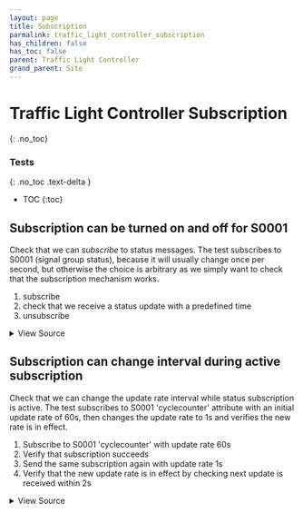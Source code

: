 ```yaml
---
layout: page
title: Subscription
parmalink: traffic_light_controller_subscription
has_children: false
has_toc: false
parent: Traffic Light Controller
grand_parent: Site
---
```


# Traffic Light Controller Subscription
{: .no_toc}



### Tests
{: .no_toc .text-delta }

- TOC
{:toc}

## Subscription can be turned on and off for S0001

Check that we can *subscribe* to status messages.
The test subscribes to S0001 (signal group status), because
it will usually change once per second, but otherwise the choice
is arbitrary as we simply want to check that
the subscription mechanism works.

1. subscribe
1. check that we receive a status update with a predefined time
1. unsubscribe

<details markdown="block">
  <summary>
     View Source
  </summary>
```ruby
Validator::Site.connected do |task,supervisor,site|
  log "Subscribe to status and wait for update"
  component = Validator.get_config('main_component')
  status_list = [{'sCI'=>'S0001','n'=>'signalgroupstatus','uRt'=>'1'}]
  status_list.map! { |item| item.merge!('sOc' => true) } if use_sOc?(site)
   site.subscribe_to_status component, status_list, collect!: {
    timeout: Validator.get_config('timeouts','status_update')
  }
ensure
  unsubscribe_list = status_list.map { |item| item.slice('sCI','n') }
  site.unsubscribe_to_status component, unsubscribe_list
end
```
</details>




## Subscription can change interval during active subscription

Check that we can change the update rate interval while status subscription is active.
The test subscribes to S0001 'cyclecounter' attribute with an initial update rate of 60s,
then changes the update rate to 1s and verifies the new rate is in effect.

1. Subscribe to S0001 'cyclecounter' with update rate 60s
2. Verify that subscription succeeds
3. Send the same subscription again with update rate 1s
4. Verify that the new update rate is in effect by checking next update is received within 2s

<details markdown="block">
  <summary>
     View Source
  </summary>
```ruby
Validator::Site.connected do |task,supervisor,site|
  component = Validator.get_config('main_component')
  
  # Step 1: Subscribe with 60s update rate (no need to wait for updates with long interval)
  log "Subscribe to S0001 cyclecounter with 60s update rate"
  initial_status_list = [{'sCI'=>'S0001','n'=>'cyclecounter','uRt'=>'60'}]
  initial_status_list.map! { |item| item.merge!('sOc' => true) } if use_sOc?(site)
  # Subscribe but don't wait for updates (since 60s is too long)
  site.subscribe_to_status component, initial_status_list
  log "Initial subscription with 60s update rate successful"
  # Step 3: Change update rate to 1s by re-subscribing and verify we get update within 2s
  log "Change update rate to 1s by re-subscribing and verify update within 2s"
  updated_status_list = [{'sCI'=>'S0001','n'=>'cyclecounter','uRt'=>'1'}]
  updated_status_list.map! { |item| item.merge!('sOc' => true) } if use_sOc?(site)
  # This should collect at least one status update within 2s if the 1s rate is working
  result = site.subscribe_to_status component, updated_status_list, collect!: {
    timeout: 2
  }
  
  expect(result).to_not be_nil
  expect(result[:collector].messages).to_not be_empty, "Expected to receive status update within 2s with new 1s update rate"
  log "Successfully received status update within 2s, confirming 1s update rate is active"
ensure
  # Clean up subscription
  unsubscribe_list = [{'sCI'=>'S0001','n'=>'cyclecounter'}]
  site.unsubscribe_to_status component, unsubscribe_list
end
```
</details>


